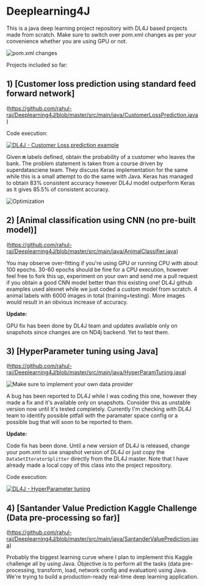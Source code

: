 


# Deeplearning4J
This is a java deep learning project repository with DL4J based projects made from scratch. Make sure to switch over pom.xml changes as per your convenience whether you are using GPU or not. 

![pom.xml changes](https://user-images.githubusercontent.com/517415/41832175-8cd327a8-7868-11e8-82cd-05cc429d010a.png)

Projects included so far:

## 1) [Customer loss prediction using standard feed forward network]
(https://github.com/rahul-raj/Deeplearning4J/blob/master/src/main/java/CustomerLossPrediction.java)

Code execution:

 [![DL4J - Customer Loss prediction example](https://img.youtube.com/vi/DGllOCWL5w0/0.jpg)](https://www.youtube.com/watch?v=DGllOCWL5w0)
 
Given **n** labels defined, obtain the probability of a customer who leaves the bank. The problem statement is taken from a course driven by superdatasciene team. They discuss Keras implementation for the same while this is a small attempt to do the same with Java. Keras has managed to obtain 83% consistent accuracy however DL4J model outperform Keras as it gives 85.5% of consistent accuracy. 

![Optimization](https://user-images.githubusercontent.com/517415/41850738-4db23466-78a3-11e8-802d-c89df35a227b.png)

## 2) [Animal classification using CNN (no pre-built model)]
(https://github.com/rahul-raj/Deeplearning4J/blob/master/src/main/java/AnimalClassifier.java)

You may observe over-fitting if you're using GPU or running CPU with about 100 epochs. 30-60 epochs should be fine for a CPU execution, however feel free to fork this up, experiment on your own and send me a pull request if you obtain a good CNN model better than this existing one! DL4J github examples used alexnet while we just coded a custom model from scratch. 4 animal labels with 6000 images in total (training+testing). More images would result in an obvious increase of accuracy.

**Update:**

GPU fix has been done by DL4J team and updates available only on snapshots since changes are on ND4j backend. Yet to test them.

## 3) [HyperParameter tuning using Java]
(https://github.com/rahul-raj/Deeplearning4J/blob/master/src/main/java/HyperParamTuning.java)

![Make sure to implement your own data provider](https://user-images.githubusercontent.com/517415/41833939-f8f4665c-786f-11e8-917a-0f8fd97851a1.png)

A bug has been reported to DL4J while I was coding this one, however they made a fix and it's available only on snapshots. Consider this as unstable version now until it's tested completely. Currently I'm checking with DL4J team to identify possible pitfall with the paramater space config or a possible bug that will soon to be reported to them. 

**Update:**

Code fix has been done. Until a new version of DL4J is released, change your pom.xml to use snapshot version of DL4J or just copy the `DataSetIteratorSplitter` directly from the DL4J master. Note that I have already made a local copy of this class into the project repository. 

Code execution:

[![DL4J - HyperParameter tuning](https://img.youtube.com/vi/tg6t7LMdMow/0.jpg)](https://www.youtube.com/watch?v=tg6t7LMdMow)

## 4) [Santander Value Prediction Kaggle Challenge (Data pre-processing so far)]
(https://github.com/rahul-raj/Deeplearning4J/blob/master/src/main/java/SantanderValuePrediction.java)

Probably the biggest learning curve where I plan to implement this Kaggle challenge all by using Java. Objective is to perform all the tasks (data pre-processing, transform, load, network config and evaluation) using Java. We're trying to build a production-ready real-time deep learning application. 

